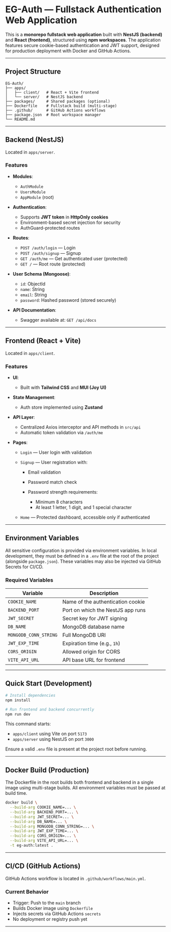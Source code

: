 # EG-Auth — Fullstack Authentication Web Application

This is a **monorepo fullstack web application** built with **NestJS (backend)** and **React (frontend)**, structured using **npm workspaces**. The application features secure cookie-based authentication and JWT support, designed for production deployment with Docker and GitHub Actions.

---

## Project Structure

```
EG-Auth/
├── apps/
│   ├── client/   # React + Vite frontend
│   └── server/   # NestJS backend
├── packages/     # Shared packages (optional)
├── Dockerfile    # Fullstack build (multi-stage)
├── .github/      # GitHub Actions workflows
├── package.json  # Root workspace manager
└── README.md
```

---

## Backend (NestJS)

Located in `apps/server`.

### Features

- **Modules**:

  - `AuthModule`
  - `UsersModule`
  - `AppModule` (root)

- **Authentication**:

  - Supports **JWT token** in **HttpOnly cookies**
  - Environment-based secret injection for security
  - AuthGuard-protected routes

- **Routes**:

  - `POST /auth/login` — Login
  - `POST /auth/signup` — Signup
  - `GET /auth/me` — Get authenticated user (protected)
  - `GET /` — Root route (protected)

- **User Schema (Mongoose)**:

  - `id`: ObjectId
  - `name`: String
  - `email`: String
  - `password`: Hashed password (stored securely)

- **API Documentation**:

  - Swagger available at: `GET /api/docs`

---

## Frontend (React + Vite)

Located in `apps/client`.

### Features

- **UI**:

  - Built with **Tailwind CSS** and **MUI (Joy UI)**

- **State Management**:

  - Auth store implemented using **Zustand**

- **API Layer**:

  - Centralized Axios interceptor and API methods in `src/api`
  - Automatic token validation via `/auth/me`

- **Pages**:

  - `Login` — User login with validation
  - `Signup` — User registration with:

    - Email validation
    - Password match check
    - Password strength requirements:

      - Minimum 8 characters
      - At least 1 letter, 1 digit, and 1 special character

  - `Home` — Protected dashboard, accessible only if authenticated

---

## Environment Variables

All sensitive configuration is provided via environment variables. In local development, they must be defined in a `.env` file at the root of the project (alongside `package.json`). These variables may also be injected via GitHub Secrets for CI/CD.

### Required Variables

| Variable              | Description                       |
| --------------------- | --------------------------------- |
| `COOKIE_NAME`         | Name of the authentication cookie |
| `BACKEND_PORT`        | Port on which the NestJS app runs |
| `JWT_SECRET`          | Secret key for JWT signing        |
| `DB_NAME`             | MongoDB database name             |
| `MONGODB_CONN_STRING` | Full MongoDB URI                  |
| `JWT_EXP_TIME`        | Expiration time (e.g., `1h`)      |
| `CORS_ORIGIN`         | Allowed origin for CORS           |
| `VITE_API_URL`        | API base URL for frontend         |

---

## Quick Start (Development)

```bash
# Install dependencies
npm install

# Run frontend and backend concurrently
npm run dev
```

This command starts:

- `apps/client` using Vite on port `5173`
- `apps/server` using NestJS on port `3000`

Ensure a valid `.env` file is present at the project root before running.

---

## Docker Build (Production)

The Dockerfile in the root builds both frontend and backend in a single image using multi-stage builds. All environment variables must be passed at build time.

```bash
docker build \
  --build-arg COOKIE_NAME=... \
  --build-arg BACKEND_PORT=... \
  --build-arg JWT_SECRET=... \
  --build-arg DB_NAME=... \
  --build-arg MONGODB_CONN_STRING=... \
  --build-arg JWT_EXP_TIME=... \
  --build-arg CORS_ORIGIN=... \
  --build-arg VITE_API_URL=... \
  -t eg-auth:latest .
```

---

## CI/CD (GitHub Actions)

GitHub Actions workflow is located in `.github/workflows/main.yml`.

### Current Behavior

- Trigger: Push to the `main` branch
- Builds Docker image using `Dockerfile`
- Injects secrets via GitHub Actions `secrets`
- No deployment or registry push yet

---
